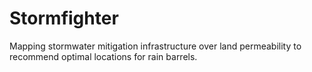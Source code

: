 Stormfighter
============

Mapping stormwater mitigation infrastructure over land permeability to recommend optimal locations for rain barrels.
